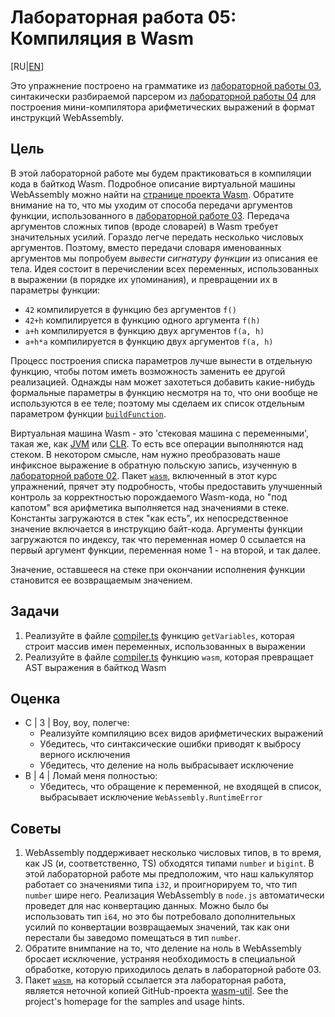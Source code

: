 # Лабораторная работа 05: Компиляция в Wasm

[RU|[EN](README.md)]

Это упражнение построено на грамматике из [лабораторной работы 03](../lab03/README.ru.md), синтакически разбираемой парсером из [лабораторной работы 04](../lab04/README.ru.md) для построения мини-компилятора арифметических выражений в формат инструкций WebAssembly.

## Цель

В этой лабораторной работе мы будем практиковаться в компиляции кода в байткод Wasm. Подробное описание виртуальной машины WebAssembly можно найти на [странице проекта Wasm][wasm].
Обратите внимание на то, что мы уходим от способа передачи аргументов функции, использованного в [лабораторной работе 03](../lab03/README.ru.md).
Передача аргументов сложных типов (вроде словарей) в Wasm требует значительных усилий. Гораздо легче передать несколько числовых аргументов. Поэтому, вместо передачи словаря именованных аргументов мы попробуем *вывести сигнатуру функции* из описания ее тела.
Идея состоит в перечислении всех переменных, использованных в выражении (в порядке их упоминания), и превращении их в параметры функции:

- `42` компилируется в функцию без аргументов `f()`
- `42+h` компилируется в функцию одного аргумента `f(h)`
- `a+h` компилируется в функцию двух аргументов `f(a, h)`
- `a+h*a` компилируется в функцию двух аргументов `f(a, h)`

Процесс построения списка параметров лучше вынести в отдельную функцию, чтобы потом иметь возможность заменить ее другой реализацией.
Однажды нам может захотеться добавить какие-нибудь формальные параметры в функцию несмотря на то, что они вообще не используются в ее теле; поэтому мы сделаем их список отдельным параметром функции [`buildFunction`](src/compiler.ts).

Виртуальная машина Wasm - это 'стековая машина с переменными', такая же, как [JVM] или [CLR].
То есть все операции выполняются над стеком. В некотором смысле, нам нужно преобразовать наше инфиксное выражение в обратную польскую запись, изученную в [лабораторной работе 02](../lab02/README.md). Пакет [`wasm`](../wasm/), включенный в этот курс упражнений, прячет эту подробность, чтобы предоставить улучшенный контроль за корректностью порождаемого Wasm-кода, но "под капотом" вся арифметика выполняется над значениями в стеке.
Константы загружаются в стек "как есть", их непосредственное значение включается в инструкцию байт-кода. Аргументы функции загружаются по индексу, так что переменная номер 0 ссылается на первый аргумент функции, переменная номе 1 - на второй, и так далее.

Значение, оставшееся на стеке при окончании исполнения функции становится ее возвращаемым значением.

## Задачи

1. Реализуйте в файле [compiler.ts](src/compiler.ts) функцию `getVariables`, которая строит массив имен переменных, использованных в выражении
2. Реализуйте в файле [compiler.ts](src/compiler.ts) функцию `wasm`, которая превращает AST выражения в байткод Wasm

## Оценка

- C | 3 | Воу, воу, полегче:
  - Реализуйте компиляцию всех видов арифметических выражений
  - Убедитесь, что синтаксические ошибки приводят к выбросу верного исключения
  - Убедитесь, что деление на ноль выбрасывает исключение
- B | 4 | Ломай меня полностью:
  - Убедитесь, что обращение к переменной, не входящей в список, выбрасывает исключение `WebAssembly.RuntimeError`

## Советы

1. WebAssembly поддерживает несколько числовых типов, в то время, как JS (и, соответственно, TS) обходятся типами `number` и `bigint`. В этой лабораторной работе мы предположим, что наш калькулятор работает со значениями типа `i32`, и проигнорируем то, что тип `number` шире него. Реализация WebAssembly в `node.js` автоматически проведет для нас конвертацию данных. Можно было бы использовать тип `i64`, но это бы потребовало дополнительных усилий по конвертации возвращаемых значений, так как они перестали бы заведомо помещаться в тип `number`.
2. Обратите внимпание на то, что деление на ноль в WebAssembly бросает исключение, устраняя необходимость в специальной обработке, которую приходилось делать в лабораторной работе 03.
3. Пакет [`wasm`](../wasm/), на который ссылается эта лабораторная работа, является неточной копией GitHub-проекта  [wasm-util]. See the project's homepage for the samples and usage hints.

[wasm]: https://webassembly.org/
[JVM]: https://docs.oracle.com/javase/specs/jvms/se8/html/
[CLR]: https://www.ecma-international.org/wp-content/uploads/ECMA-335_6th_edition_june_2012.pdf
[wasm-util]: https://github.com/rsms/wasm-util
